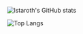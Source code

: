 ![lstaroth's GitHub stats](https://github-readme-stats.vercel.app/api?username=lstaroth&show_icons=true&theme=transparent)

![Top Langs](https://github-readme-stats.vercel.app/api/top-langs/?username=lstaroth&layout=compact&langs_count=4)
